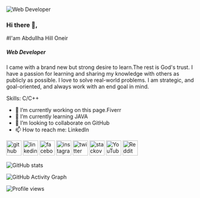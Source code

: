 
![Web Developer](https://scontent.fdac19-1.fna.fbcdn.net/v/t39.30808-6/336904179_1332664174248359_1146885165265707177_n.jpg?stp=dst-jpg_p960x960&_nc_cat=106&ccb=1-7&_nc_sid=e3f864&_nc_eui2=AeEs98xfdjmXvsf4GhQBM27AOm9o7hi1nm06b2juGLWebZrdG1v_TK26ORFkTnJYaMPWnvXVLMqz4r_0iGAOK9wW&_nc_ohc=4N0Qm1NqaK0AX_iimwv&_nc_ht=scontent.fdac19-1.fna&oh=00_AfA7I9hwxOdSG1touy8aASi4pS1Kh21mAz1cpg0ufJwEvA&oe=641DFF02)


### Hi there 👋, 
#I'am Abdullha Hill Oneir 
##### Web Developer


I came with a brand new but strong desire to learn.The rest is God's trust. I have a passion for learning and sharing my knowledge with others as publicly as possible. I love to solve real-world problems. I am strategic, and goal-oriented, and always work with an end goal in mind.

Skills: C/C++

- 🔭 I’m currently working on this page.Fiverr 
- 🌱 I’m currently learning JAVA 
- 👯 I’m looking to collaborate on GitHub 
- 📫 How to reach me: Linkedln 


[<img src='https://cdn.jsdelivr.net/npm/simple-icons@3.0.1/icons/github.svg' alt='github' height='40'>](https://github.com/https://github.com/abdullha69)  [<img src='https://cdn.jsdelivr.net/npm/simple-icons@3.0.1/icons/linkedin.svg' alt='linkedin' height='40'>](https://www.linkedin.com/in/https://www.linkedin.com/in/abdullha-hill-oneir-9b3880254//)  [<img src='https://cdn.jsdelivr.net/npm/simple-icons@3.0.1/icons/facebook.svg' alt='facebook' height='40'>](https://www.facebook.com/https://www.facebook.com/abdullhahilloneirfb69)  [<img src='https://cdn.jsdelivr.net/npm/simple-icons@3.0.1/icons/instagram.svg' alt='instagram' height='40'>](https://www.instagram.com/https://www.instagram.com/abdullha_69//)  [<img src='https://cdn.jsdelivr.net/npm/simple-icons@3.0.1/icons/twitter.svg' alt='twitter' height='40'>](https://twitter.com/https://twitter.com/AbdullhaOneir)  [<img src='https://cdn.jsdelivr.net/npm/simple-icons@3.0.1/icons/stackoverflow.svg' alt='stackoverflow' height='40'>](https://stackoverflow.com/users/https://stackoverflow.com/users/18596644/abdullah-hil-oneir)  [<img src='https://cdn.jsdelivr.net/npm/simple-icons@3.0.1/icons/youtube.svg' alt='YouTube' height='40'>](https://www.youtube.com/channel/https://www.youtube.com/@AbdullhaHillOneir)  [<img src='https://cdn.jsdelivr.net/npm/simple-icons@3.0.1/icons/reddit.svg' alt='Reddit' height='40'>](https://www.reddit.com/user/https://www.reddit.com/user/abdullha_69)  

![GitHub stats](https://github-readme-stats.vercel.app/api?username=https://github.com/abdullha69&show_icons=true)  

![GitHub Activity Graph](https://activity-graph.herokuapp.com/graph?username=https://github.com/abdullha69)  

![Profile views](https://gpvc.arturio.dev/https://github.com/abdullha69)  

